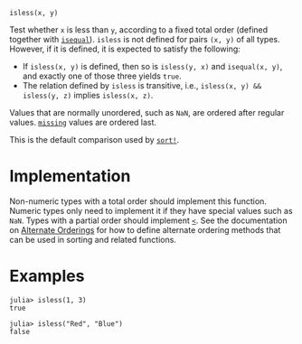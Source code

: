 ```
isless(x, y)
```

Test whether `x` is less than `y`, according to a fixed total order (defined together with [`isequal`](@ref)). `isless` is not defined for pairs `(x, y)` of all types. However, if it is defined, it is expected to satisfy the following:

  * If `isless(x, y)` is defined, then so is `isless(y, x)` and `isequal(x, y)`, and exactly one of those three yields `true`.
  * The relation defined by `isless` is transitive, i.e., `isless(x, y) && isless(y, z)` implies `isless(x, z)`.

Values that are normally unordered, such as `NaN`, are ordered after regular values. [`missing`](@ref) values are ordered last.

This is the default comparison used by [`sort!`](@ref).

# Implementation

Non-numeric types with a total order should implement this function. Numeric types only need to implement it if they have special values such as `NaN`. Types with a partial order should implement [`<`](@ref). See the documentation on [Alternate Orderings](@ref) for how to define alternate ordering methods that can be used in sorting and related functions.

# Examples

```jldoctest
julia> isless(1, 3)
true

julia> isless("Red", "Blue")
false
```
